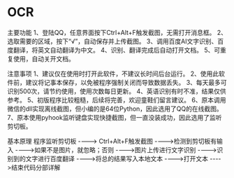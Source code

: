 # OCR

主要功能
1、登陆QQ，任意界面按下Ctrl+Alt+F触发截图，无需打开消息框。
2、选取需要的区域，按下“√”，自动保存并上传截图。
3、调用百度AI文字识别、百度翻译，将英文自动翻译为中文。
4、识别、翻译完成后自动打开文档。
5、可重复使用，自动关开文档。


注意事项
1、建议仅在使用时打开此软件，不建议长时间后台运行。
2、使用此软件前，建议将记事本保存，以免被程序强制关闭而导致数据丢失。
3、每天最多可识别500次，请节约使用，使用次数每日更新。
4、英语识别有时不准，结果仅供参考。
5、初版程序比较粗糙，后续将完善，欢迎童鞋们留言建议。
6、原本调用微信的dll实现离线截图，但小编的是64位Python，因此选用了QQ的在线截图。
7、原本使用pyhook监听键盘实现快捷截图，但一直没装成功，因此选用了监听剪切板。

基本原理
程序监听剪切板 ----> Ctrl+Alt+F触发截图 ---->检测到剪切板有输入 ---->如果不是图片，就忽略；否则 ---->图片上传进行文字识别 ---->识别到的文字进行百度翻译 ---->将总的结果写入本地文本 ---->打开文本 ---->结束代码分部详解
